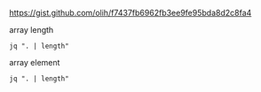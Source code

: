 https://gist.github.com/olih/f7437fb6962fb3ee9fe95bda8d2c8fa4

array length
```
jq ". | length"
```

array element
```
jq ". | length"
```
